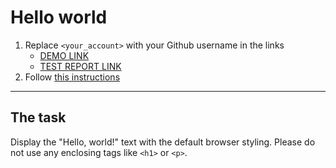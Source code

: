 # Hello world
1. Replace `<your_account>` with your Github username in the links
    - [DEMO LINK](https://troospieler.github.io/layout_hello-world/) <br>
    - [TEST REPORT LINK](https://troospieler.github.io/layout_hello-world/report/html_report/)
2. Follow [this instructions](https://mate-academy.github.io/layout_task-guideline/)
___

## The task
Display the "Hello, world!" text with the default browser styling. Please do not
use any enclosing tags like `<h1>` or `<p>`.
